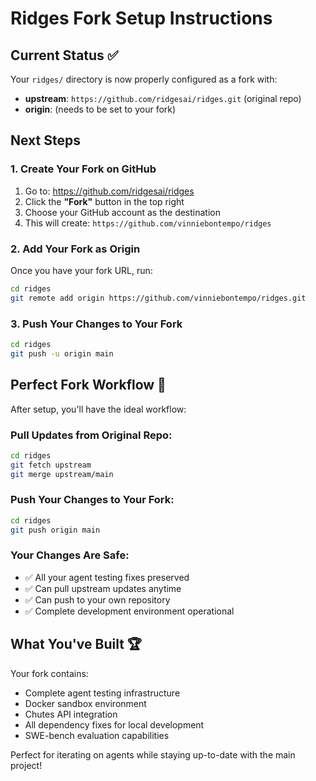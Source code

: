 # Ridges Fork Setup Instructions

## Current Status ✅

Your `ridges/` directory is now properly configured as a fork with:
- **upstream**: `https://github.com/ridgesai/ridges.git` (original repo)
- **origin**: (needs to be set to your fork)

## Next Steps

### 1. Create Your Fork on GitHub

1. Go to: https://github.com/ridgesai/ridges
2. Click the **"Fork"** button in the top right
3. Choose your GitHub account as the destination
4. This will create: `https://github.com/vinniebontempo/ridges`

### 2. Add Your Fork as Origin

Once you have your fork URL, run:

```bash
cd ridges
git remote add origin https://github.com/vinniebontempo/ridges.git
```

### 3. Push Your Changes to Your Fork

```bash
cd ridges
git push -u origin main
```

## Perfect Fork Workflow 🎯

After setup, you'll have the ideal workflow:

### Pull Updates from Original Repo:
```bash
cd ridges
git fetch upstream
git merge upstream/main
```

### Push Your Changes to Your Fork:
```bash
cd ridges  
git push origin main
```

### Your Changes Are Safe:
- ✅ All your agent testing fixes preserved
- ✅ Can pull upstream updates anytime
- ✅ Can push to your own repository
- ✅ Complete development environment operational

## What You've Built 🏆

Your fork contains:
- Complete agent testing infrastructure
- Docker sandbox environment
- Chutes API integration
- All dependency fixes for local development
- SWE-bench evaluation capabilities

Perfect for iterating on agents while staying up-to-date with the main project!
